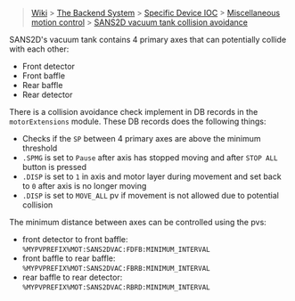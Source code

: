 > [Wiki](Home) > [The Backend System](The-Backend-System) > [Specific Device IOC](Specific-Device-IOC) > [Miscellaneous motion control](Miscellaneous-Motion-Control) > [SANS2D vacuum tank collision avoidance](SANS2D-vacuum-tank-collision-avoidance)

SANS2D's vacuum tank contains 4 primary axes that can potentially collide with each other:
- Front detector
- Front baffle
- Rear baffle
- Rear detector

There is a collision avoidance check implement in DB records in the `motorExtensions` module. These DB records does the following things:
- Checks if the `SP` between 4 primary axes are above the minimum threshold
- `.SPMG` is set to `Pause` after axis has stopped moving and after `STOP ALL` button is pressed
- `.DISP` is set to `1` in axis and motor layer during movement and set back to `0` after axis is no longer moving
- `.DISP` is set to `MOVE_ALL` pv if movement is not allowed due to potential collision

The minimum distance between axes can be controlled using the pvs:

- front detector to front baffle: `%MYPVPREFIX%MOT:SANS2DVAC:FDFB:MINIMUM_INTERVAL`
- front baffle to rear baffle: `%MYPVPREFIX%MOT:SANS2DVAC:FBRB:MINIMUM_INTERVAL`
- rear baffle to rear detector: `%MYPVPREFIX%MOT:SANS2DVAC:RBRD:MINIMUM_INTERVAL`


